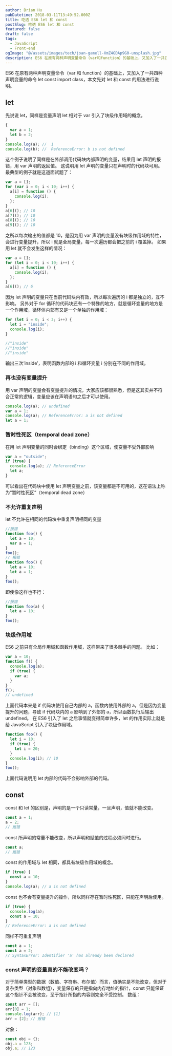 ```yaml
---
author: Brian Hu
pubDatetime: 2018-03-11T13:49:52.000Z
title: 吃透 ES6 let 和 const
postSlug: 吃透 ES6 let 和 const
featured: false
draft: false
tags:
  - JavaScript
  - Front-end
ogImage: "@/assets/images/tech/joan-gamell-XmZ4GDAp9G0-unsplash.jpg"
description: ES6 在原有两种声明变量命令（var和function）的基础上，又加入了一共四种声明变量的命令let const import class，本文先对let和const的用法进行说明。
---
```


ES6 在原有两种声明变量命令（var 和 function）的基础上，又加入了一共四种声明变量的命令 let const import class，本文先对 let 和 const 的用法进行说明。

## let

先说说 let，同样是变量声明 let 相对于 var 引入了块级作用域的概念。

```js
{
  var a = 1;
  let b = 2;
}
console.log(a); //  1
console.log(b); //  ReferenceError: b is not defined
```

这个例子说明了同样是在外部调用代码块内部声明的变量，结果用 let 声明的报错，用 var 声明的返回值。 这说明用 let 声明的变量只在声明时的代码块可用。 最典型的例子就是这道面试题了：

```js
var a = [];
for (var i = 0; i < 10; i++) {
  a[i] = function () {
    console.log(i);
  };
}
a[6](); // 10
a[7](); // 10
a[8](); // 10
a[9](); // 10
```

之所以每次输出的值都是 10，是因为用 var 声明的变量没有块级作用域的特性，会进行变量提升，所以 i 就是全局变量，每一次遍历都会把之前的 i 覆盖掉。 如果用 let 就不会发生这样的情况：

```js
var a = [];
for (let i = 0; i < 10; i++) {
  a[i] = function () {
    console.log(i);
  };
}
a[6](); // 6
```

因为 let 声明的变量只在当前代码块内有效，所以每次遍历的 i 都是独立的，互不影响。 另外对于 for 循环的代码块还有一个特殊的地方，就是循环变量的地方是一个作用域，循环体内部有又是一个单独的作用域：

```js
for (let i = 0; i < 3; i++) {
  let i = "inside";
  console.log(i);
}

//"inside"
//"inside"
//"inside"
```

输出三次‘inside’，表明函数内部的 i 和循环变量 i 分别在不同的作用域。

### 再也没有变量提升

用 var 声明的变量会有变量提升的情况，大家应该都很熟悉，但是这其实并不符合正常的逻辑，变量应该在声明语句之后才可以使用。

```js
console.log(a); // undefined
var a = 1;
console.log(a); // ReferenceError: a is not defined
let a = 1;
```

### 暂时性死区（temporal dead zone）

在用 let 声明变量的同时会绑定（binding）这个区域，使变量不受外部影响

```js
var a = "outside";
if (true) {
  console.log(a); // ReferenceError
  let a;
}
```

可以看出在代码块中使用 let 声明变量之前，该变量都是不可用的，这在语法上称为“暂时性死区”（temporal dead zone）

### 不允许重复声明

let 不允许在相同的代码块中重复声明相同的变量

```js
//报错
function foo() {
  let a = 10;
  var a = 1;
}
foo();
// 报错
function foo() {
  let a = 10;
  let a = 1;
}
foo();
```

即使像这样也不行：

```js
//报错
function foo(a) {
  let a = 10;
}
foo();
```

### 块级作用域

ES6 之前只有全局作用域和函数作用域，这样带来了很多棘手的问题。 比如：

```js
var a = 10;
function f() {
  console.log(a);
  if (true) {
    var a;
  }
}
f();
// undefined
```

上面代码本来是 if 代码块使用自己内部的 a，函数内使用外部的 a，但是因为变量提升的问题，导致 if 代码块内的 a 影响到了外部的 a，所以函数执行后输出 undefined。 在 ES6 引入了 let 之后事情就变得简单许多，let 的作用实际上就是给 JavaScript 引入了块级作用域。

```js
function foo() {
  let i = 10;
  if (true) {
    let i = 20;
  }
  console.log(i); // 10
}
foo();
```

上面代码说明用 let 内部的代码不会影响外部的代码。

## const

const 和 let 的区别是，声明的是一个只读常量，一旦声明，值就不能改变。

```js
const a = 1;
a = 2;
// 报错
```

const 所声明的常量不能改变，所以声明和赋值的过程必须同时进行。

```js
const a;
// 报错
```

const 的作用域与 let 相同，都具有块级作用域的概念。

```js
if (true) {
  const a = 10;
}
console.log(a); // a is not defined
```

const 也不会有变量提升的操作，所以同样存在暂时性死区，只能在声明后使用。

```js
if (true) {
  console.log(a);
  const a = 10;
}
// ReferenceError: a is not defined
```

同样不可重复声明

```js
const a = 1;
const a = 2;
// SyntaxError: Identifier 'a' has already been declared
```

### const 声明的变量真的不能改变吗？

对于简单类型的数据（数值、字符串、布尔值）而言，值确实是不能改变，但对于复杂类型（对象和数组），变量保存的只是指向内存地址的指针，const 只能保证这个指针不会被改变，至于指针所指的内容则完全不受控制。 数组：

```js
const arr = [];
arr[0] = 1;
console.log(arr); // [1]
arr = [2]; // 报错
```

对象：

```js
const obj = {};
obj.a = 123;
obj.a; // 123
```
